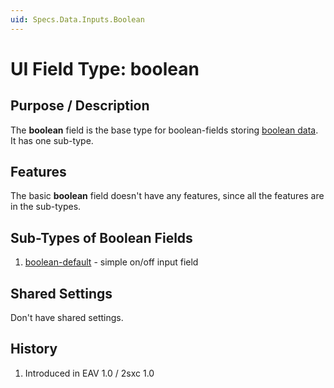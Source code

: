 ```yaml
---
uid: Specs.Data.Inputs.Boolean
---
```

# UI Field Type: boolean

## Purpose / Description
The **boolean** field is the base type for boolean-fields storing [boolean data](xref:Specs.Data.Type.Boolean). It has one sub-type.

## Features 
The basic **boolean** field doesn't have any features, since all the features are in the sub-types. 

## Sub-Types of Boolean Fields

1. [boolean-default](xref:Specs.Data.Inputs.Boolean-Default) - simple on/off input field

## Shared Settings
Don't have shared settings.

## History

1. Introduced in EAV 1.0 / 2sxc 1.0
